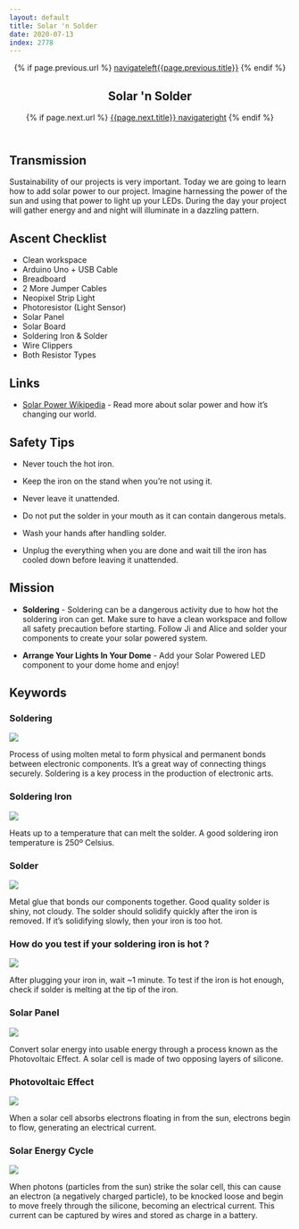 ```yaml
---
layout: default
title: Solar 'n Solder
date: 2020-07-13
index: 2778
---
```


<article id="Class">
        <header>
                {% if page.previous.url %}
                        <a class="prev" href="{{page.previous.url}}"><span class="icon">navigateleft</span>{{page.previous.title}}</a>
                {% endif %}
                <h1>Solar 'n Solder</h1>
                {% if page.next.url %}
                        <a class="next" href="{{page.next.url}}">{{page.next.title}} <span class="icon">navigateright</span></a>
                {% endif %}
        </header>
        <section class="class-transmission">
                <h2>Transmission</h2>
                <p>Sustainability of our projects is very important. Today we are going to learn how to add solar power to our project. Imagine harnessing the power of the sun and using that power to light up your LEDs. During the day your project will gather energy and and night will illuminate in a dazzling pattern.</p>
        </section>
        <section class="class-ascent_checklist">
                <h2>Ascent Checklist</h2>
                <ul>
                        <li data-icon="✨">Clean workspace</li>
                        <li data-icon="🔆">Arduino Uno + USB Cable</li>
                        <li data-icon="🍞">Breadboard</li>
                        <li data-icon="⛓">2 More Jumper Cables</li>
                        <li data-icon="🎞">Neopixel Strip Light</li>
                        <li data-icon="☀️">Photoresistor (Light Sensor)</li>
                        <li data-icon="☀️">Solar Panel</li>
                        <li data-icon="☀️">Solar Board</li>
                        <li data-icon="🖋🧵">Soldering Iron & Solder</li>
                        <li data-icon="✂️">Wire Clippers</li>
                        <li data-icon="〰️">Both Resistor Types</li>
                </ul>
        </section>
        <section class="video">
        </section>
        <section class="class-links">
                <h2>Links</h2>
                <ul>
                        <li data-icon="🌍"><a href="https://en.wikipedia.org/wiki/Solar_power" target="_blank">Solar Power Wikipedia</a> - Read more about solar power and how it’s changing our world.</li>
                </ul>
        </section>
         <section class="class-tips">
                <h2>Safety Tips</h2>
                <ul>
                        <li data-icon="📌">
                                <p>Never touch the hot iron.</p>
                        </li>
                        <li data-icon="📌">
                                <p>Keep the iron on the stand when you’re not using it.</p>
                        </li>
                        <li data-icon="📌">
                                <p>Never leave it unattended.</p>
                        </li>
                        <li data-icon="📌">
                                <p>Do not put the solder in your mouth as it can contain dangerous metals.</p>
                        </li>
                        <li data-icon="📌">
                                <p>Wash your hands after handling solder.</p>
                        </li>
                        <li data-icon="📌">
                                <p>Unplug the everything when you are done and wait till the iron has cooled down before leaving it unattended.</p>
                        </li>
                </ul>
        </section>
        <section class="class-mission">
                <h2>Mission</h2>
                <ul>
                        <li data-icon="🖋🧵🔥">
                                <p><strong>Soldering</strong> - Soldering can be a dangerous activity due to how hot the soldering iron can get. Make sure to have a clean workspace and follow all safety precaution before starting. Follow Ji and Alice and solder your components to create your solar powered system.</p>
                        </li>
                        <li data-icon="🎞🎪">
                                <p><strong>Arrange Your Lights In Your Dome</strong> - Add your Solar Powered LED component to your dome home and enjoy!</p>
                        </li>
                </ul>
        </section>
        <section class="class-keywords">
                <h2>Keywords</h2>
                <div class="card">
                        <div class="card-front">
                                <h3>Soldering</h3>
                                <div class="image-container">
                                        <img src="/img/lesson-intro_to_electronics-electricity.jpg">
                                </div>
                        </div>
                        <div class="card-back">
                                <p>Process of using molten metal to form physical and permanent bonds between electronic components. It’s a great way of connecting things securely. Soldering is a key process in the production of electronic arts.</p>
                        </div>
                </div><!-- card -->
                <div class="card">
                        <div class="card-front">
                                <h3>Soldering Iron</h3>
                                <div class="image-container">
                                        <img src="/img/lesson-intro_to_electronics-electricity.jpg">
                                </div>
                        </div>
                        <div class="card-back">
                                <p>Heats up to a temperature that can melt the solder. A good soldering iron temperature is 250º Celsius.</p>
                        </div>
                </div><!-- card -->
                <div class="card">
                        <div class="card-front">
                                <h3>Solder</h3>
                                <div class="image-container">
                                        <img src="/img/lesson-intro_to_electronics-electricity.jpg">
                                </div>
                        </div>
                        <div class="card-back">
                                <p>Metal glue that bonds our components together. Good quality solder is shiny, not cloudy. The solder should solidify quickly after the iron is removed. If it’s solidifying slowly, then your iron is too hot. </p>
                        </div>
                </div><!-- card -->
                <div class="card">
                        <div class="card-front">
                                <h3>How do you test if your soldering iron is hot ?</h3>
                                <div class="image-container">
                                        <img src="/img/lesson-intro_to_electronics-electricity.jpg">
                                </div>
                        </div>
                        <div class="card-back">
                                <p>After plugging your iron in, wait ~1 minute. To test if the iron is hot enough, check if solder is melting at the tip of the iron.</p>
                        </div>
                </div><!-- card -->
                <div class="card">
                        <div class="card-front">
                                <h3>Solar Panel</h3>
                                <div class="image-container">
                                        <img src="/img/lesson-intro_to_electronics-electricity.jpg">
                                </div>
                        </div>
                        <div class="card-back">
                                <p>Convert solar energy into usable energy through a process known as the Photovoltaic Effect. A solar cell is made of two opposing layers of silicone.</p>
                        </div>
                </div><!-- card -->
                <div class="card">
                        <div class="card-front">
                                <h3>Photovoltaic Effect</h3>
                                <div class="image-container">
                                        <img src="/img/lesson-intro_to_electronics-electricity.jpg">
                                </div>
                        </div>
                        <div class="card-back">
                                <p>When a solar cell absorbs electrons floating in from the sun, electrons begin to flow, generating an electrical current.</p>
                        </div>
                </div><!-- card -->
                <div class="card">
                        <div class="card-front">
                                <h3>Solar Energy Cycle</h3>
                                <div class="image-container">
                                        <img src="/img/lesson-intro_to_electronics-electricity.jpg">
                                </div>
                        </div>
                        <div class="card-back">
                                <p>When photons (particles from the sun) strike the solar cell, this can cause an electron (a negatively charged particle), to be knocked loose and begin to move freely through the silicone, becoming an electrical current. This current can be captured by wires and stored as charge in a battery.</p>
                        </div>
                </div><!-- card -->
        </section><!-- end class-keywords -->
</article>